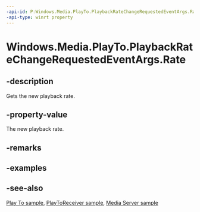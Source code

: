 ```yaml
---
-api-id: P:Windows.Media.PlayTo.PlaybackRateChangeRequestedEventArgs.Rate
-api-type: winrt property
---
```


<!-- Property syntax
public double Rate { get; }
-->

# Windows.Media.PlayTo.PlaybackRateChangeRequestedEventArgs.Rate

## -description
Gets the new playback rate.

## -property-value
The new playback rate.

## -remarks

## -examples

## -see-also
[Play To sample](https://github.com/microsoftarchive/msdn-code-gallery-microsoft/tree/master/Official%20Windows%20Platform%20Sample/Windows%208%20app%20samples/%5BC%2B%2B%5D-Windows%208%20app%20samples/C%2B%2B/Windows%208%20app%20samples/Media%20Play%20To%20sample%20(Windows%208)), [PlayToReceiver sample](https://go.microsoft.com/fwlink/p/?linkid=245167), [Media Server sample](https://go.microsoft.com/fwlink/p/?linkid=245168)
